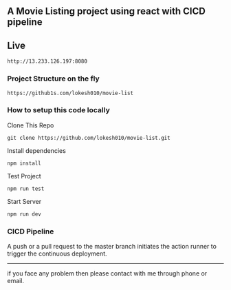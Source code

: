 ## A Movie Listing project using react with CICD pipeline

## Live
```
http://13.233.126.197:8080

```

### Project Structure on the fly
```
https://github1s.com/lokesh010/movie-list
```

### How to setup this code locally

Clone This Repo
```
git clone https://github.com/lokesh010/movie-list.git
```

Install dependencies

`npm install`

Test Project

`npm run test`

Start Server

`npm run dev`

### CICD Pipeline

A push or a pull request to the master branch initiates the action runner to trigger the continuous deployment.

---

if you face any problem then please contact with me through phone or email.
